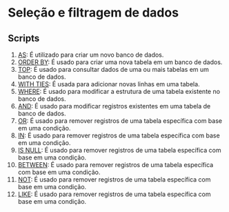 # Seleção e filtragem de dados

## Scripts
1. [AS](01%20CREATE%20DATABASE.md): É utilizado para criar um novo banco de dados.
2. [ORDER BY](02%20CREATE%20TABLE.md): É usado para criar uma nova tabela em um banco de dados.
3. [TOP](03%20SELECT.md): É usado para consultar dados de uma ou mais tabelas em um banco de dados.
4. [WITH TIES](04%20INSERT.md): É usada para adicionar novas linhas em uma tabela.
5. [WHERE](05%20ALTER%20TABLE.md): É usado para modificar a estrutura de uma tabela existente no banco de dados.
6. [AND](06%20UPDATE.md): É usado para modificar registros existentes em uma tabela de banco de dados.
7. [OR](07%20DELETE.md): É usado para remover registros de uma tabela específica com base em uma condição.
8. [IN](07%20DELETE.md): É usado para remover registros de uma tabela específica com base em uma condição.
9. [IS NULL](07%20DELETE.md): É usado para remover registros de uma tabela específica com base em uma condição.
10. [BETWEEN](07%20DELETE.md): É usado para remover registros de uma tabela específica com base em uma condição.
11. [NOT](07%20DELETE.md): É usado para remover registros de uma tabela específica com base em uma condição.
12. [LIKE](07%20DELETE.md): É usado para remover registros de uma tabela específica com base em uma condição.
